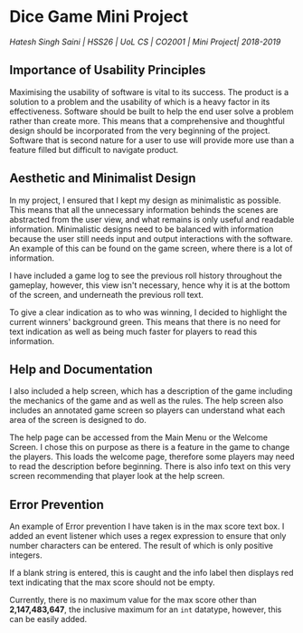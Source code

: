 # Dice Game Mini Project

*Hatesh Singh Saini | HSS26 | UoL CS | CO2001 | Mini Project| 2018-2019*

## Importance of Usability Principles

Maximising the usability of software is vital to its success. The product is a solution to a problem and the usability of which is a heavy factor in its effectiveness. Software should be built to help the end user solve a problem rather than create more. This means that a comprehensive and thoughtful design should be incorporated from the very beginning of the project. Software that is second nature for a user to use will provide more use than a feature filled but difficult to navigate product.

## Aesthetic and Minimalist Design

In my project, I ensured that I kept my design as minimalistic as possible. This means that all the unnecessary information behinds the scenes are abstracted from the user view, and what remains is only useful and readable information. Minimalistic designs need to be balanced with information because the user still needs input and output interactions with the software. An example of this can be found on the game screen, where there is a lot of information.

I have included a game log to see the previous roll history throughout the gameplay, however, this view isn't necessary, hence why it is at the bottom of the screen, and underneath the previous roll text.

To give a clear indication as to who was winning, I decided to highlight the current winners' background green. This means that there is no need for text indication as well as being much faster for players to read this information.

## Help and Documentation

I also included a help screen, which has a description of the game including the mechanics of the game and as well as the rules. The help screen also includes an annotated game screen so players can understand what each area of the screen is designed to do.

The help page can be accessed from the Main Menu or the Welcome Screen. I chose this on purpose as there is a feature in the game to change the players. This loads the welcome page, therefore some players may need to read the description before beginning. There is also info text on this very screen recommending that player look at the help screen.

## Error Prevention

An example of Error prevention I have taken is in the max score text box. I added an event listener which uses a regex expression to ensure that only number characters can be entered. The result of which is only positive integers.

If a blank string is entered, this is caught and the info label then displays red text indicating that the max score should not be empty.

Currently, there is no maximum value for the max score other than **2,147,483,647**, the inclusive maximum for an `int` datatype, however, this can be easily added.